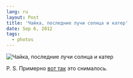 ```yaml
---
lang: ru
layout: Post
title: 'Чайка, последние лучи солнца и катер'
date: Sep 6, 2012
tags:
  - photos
---
```


![Чайка, последние лучи солнца и катер](photo://2012-08-20_5D_1332_Artem_Sapegin)

P. S. Примерно [вот так](http://foto.mail.ru/mail/artem-sapegin/1022/1036.html) это снималось.

